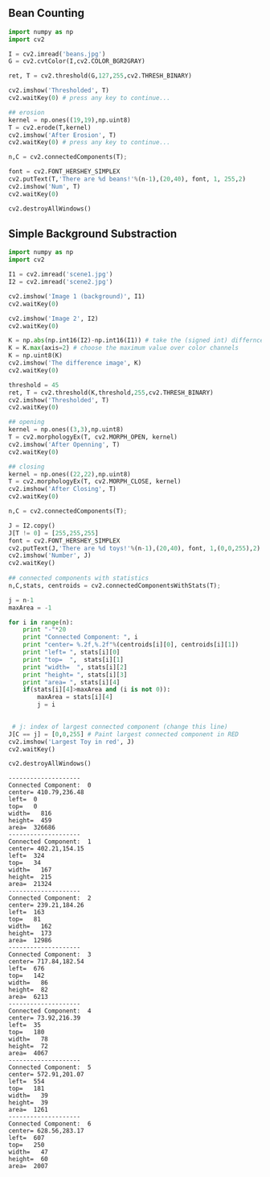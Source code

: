 
## Bean Counting


```python
import numpy as np
import cv2

I = cv2.imread('beans.jpg')
G = cv2.cvtColor(I,cv2.COLOR_BGR2GRAY)

ret, T = cv2.threshold(G,127,255,cv2.THRESH_BINARY)

cv2.imshow('Thresholded', T)
cv2.waitKey(0) # press any key to continue...

## erosion 
kernel = np.ones((19,19),np.uint8)
T = cv2.erode(T,kernel)
cv2.imshow('After Erosion', T)
cv2.waitKey(0) # press any key to continue...

n,C = cv2.connectedComponents(T);

font = cv2.FONT_HERSHEY_SIMPLEX 
cv2.putText(T,'There are %d beans!'%(n-1),(20,40), font, 1, 255,2)
cv2.imshow('Num', T)
cv2.waitKey(0)

cv2.destroyAllWindows()
```

## Simple Background Substraction


```python
import numpy as np
import cv2

I1 = cv2.imread('scene1.jpg')
I2 = cv2.imread('scene2.jpg')

cv2.imshow('Image 1 (background)', I1)
cv2.waitKey(0)

cv2.imshow('Image 2', I2)
cv2.waitKey(0)

K = np.abs(np.int16(I2)-np.int16(I1)) # take the (signed int) differnce
K = K.max(axis=2) # choose the maximum value over color channels
K = np.uint8(K)
cv2.imshow('The difference image', K)
cv2.waitKey(0)

threshold = 45
ret, T = cv2.threshold(K,threshold,255,cv2.THRESH_BINARY)
cv2.imshow('Thresholded', T)
cv2.waitKey(0)

## opening
kernel = np.ones((3,3),np.uint8)
T = cv2.morphologyEx(T, cv2.MORPH_OPEN, kernel)
cv2.imshow('After Openning', T)
cv2.waitKey(0)

## closing
kernel = np.ones((22,22),np.uint8)
T = cv2.morphologyEx(T, cv2.MORPH_CLOSE, kernel)
cv2.imshow('After Closing', T)
cv2.waitKey(0)

n,C = cv2.connectedComponents(T);

J = I2.copy()
J[T != 0] = [255,255,255]
font = cv2.FONT_HERSHEY_SIMPLEX 
cv2.putText(J,'There are %d toys!'%(n-1),(20,40), font, 1,(0,0,255),2)
cv2.imshow('Number', J)
cv2.waitKey()
  
## connected components with statistics
n,C,stats, centroids = cv2.connectedComponentsWithStats(T);

j = n-1
maxArea = -1

for i in range(n):
    print "-"*20
    print "Connected Component: ", i
    print "center= %.2f,%.2f"%(centroids[i][0], centroids[i][1])
    print "left= ", stats[i][0]
    print "top=  ",  stats[i][1]
    print "width=  ", stats[i][2]
    print "height= ", stats[i][3]
    print "area= ", stats[i][4]
    if(stats[i][4]>maxArea and (i is not 0)):
        maxArea = stats[i][4]
        j = i
    

 # j: index of largest connected component (change this line)
J[C == j] = [0,0,255] # Paint largest connected component in RED
cv2.imshow('Largest Toy in red', J)
cv2.waitKey()

cv2.destroyAllWindows()

```

    --------------------
    Connected Component:  0
    center= 410.79,236.48
    left=  0
    top=   0
    width=   816
    height=  459
    area=  326686
    --------------------
    Connected Component:  1
    center= 402.21,154.15
    left=  324
    top=   34
    width=   167
    height=  215
    area=  21324
    --------------------
    Connected Component:  2
    center= 239.21,184.26
    left=  163
    top=   81
    width=   162
    height=  173
    area=  12986
    --------------------
    Connected Component:  3
    center= 717.84,182.54
    left=  676
    top=   142
    width=   86
    height=  82
    area=  6213
    --------------------
    Connected Component:  4
    center= 73.92,216.39
    left=  35
    top=   180
    width=   78
    height=  72
    area=  4067
    --------------------
    Connected Component:  5
    center= 572.91,201.07
    left=  554
    top=   181
    width=   39
    height=  39
    area=  1261
    --------------------
    Connected Component:  6
    center= 628.56,283.17
    left=  607
    top=   250
    width=   47
    height=  60
    area=  2007
